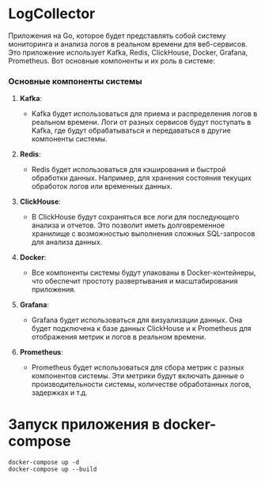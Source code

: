 # LogCollector

Приложения на Go, которое будет представлять собой систему мониторинга и анализа логов в реальном времени для веб-сервисов. Это приложение использует Kafka, Redis, ClickHouse, Docker, Grafana, Prometheus. Вот основные компоненты и их роль в системе:

### Основные компоненты системы

1. **Kafka**:
   - Kafka будет использоваться для приема и распределения логов в реальном времени. Логи от разных сервисов будут поступать в Kafka, где будут обрабатываться и передаваться в другие компоненты системы.

2. **Redis**:
   - Redis будет использоваться для кэширования и быстрой обработки данных. Например, для хранения состояния текущих обработок логов или временных данных.

3. **ClickHouse**:
   - В ClickHouse будут сохраняться все логи для последующего анализа и отчетов. Это позволит иметь долговременное хранилище с возможностью выполнения сложных SQL-запросов для анализа данных.

4. **Docker**:
   - Все компоненты системы будут упакованы в Docker-контейнеры, что обеспечит простоту развертывания и масштабирования приложения.

5. **Grafana**:
   - Grafana будет использоваться для визуализации данных. Она будет подключена к базе данных ClickHouse и к Prometheus для отображения метрик и логов в реальном времени.

6. **Prometheus**:
   - Prometheus будет использоваться для сбора метрик с разных компонентов системы. Эти метрики будут включать данные о производительности системы, количестве обработанных логов, задержках и т.д.


# Запуск приложения в docker-compose
```
docker-compose up -d
docker-compose up --build
```